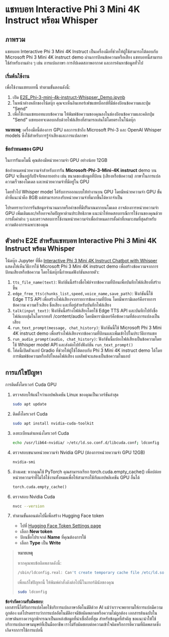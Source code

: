 # แชทบอท Interactive Phi 3 Mini 4K Instruct พร้อม Whisper

## ภาพรวม

แชทบอท Interactive Phi 3 Mini 4K Instruct เป็นเครื่องมือที่ช่วยให้ผู้ใช้สามารถโต้ตอบกับ Microsoft Phi 3 Mini 4K instruct demo ผ่านการป้อนข้อความหรือเสียง แชทบอทนี้สามารถใช้สำหรับงานต่าง ๆ เช่น การแปลภาษา การอัปเดตสภาพอากาศ และการค้นหาข้อมูลทั่วไป

### เริ่มต้นใช้งาน

เพื่อใช้งานแชทบอทนี้ ทำตามขั้นตอนดังนี้:

1. เปิด [E2E_Phi-3-mini-4k-instruct-Whispser_Demo.ipynb](https://github.com/microsoft/Phi-3CookBook/blob/main/code/06.E2E/E2E_Phi-3-mini-4k-instruct-Whispser_Demo.ipynb)
2. ในหน้าต่างหลักของโน้ตบุ๊ก คุณจะเห็นอินเทอร์เฟซแชทบ็อกซ์ที่มีช่องป้อนข้อความและปุ่ม "Send"
3. เพื่อใช้งานแชทบอทแบบข้อความ ให้พิมพ์ข้อความของคุณลงในช่องป้อนข้อความและคลิกปุ่ม "Send" แชทบอทจะตอบกลับด้วยไฟล์เสียงที่สามารถเล่นได้โดยตรงในโน้ตบุ๊ก

**หมายเหตุ**: เครื่องมือนี้ต้องการ GPU และการเข้าถึง Microsoft Phi-3 และ OpenAI Whisper models ซึ่งใช้สำหรับการรู้จำเสียงและการแปลภาษา

### ข้อกำหนดของ GPU

ในการรันเดโมนี้ คุณต้องมีหน่วยความจำ GPU อย่างน้อย 12GB

ข้อกำหนดหน่วยความจำสำหรับการรัน **Microsoft-Phi-3-Mini-4K instruct** demo บน GPU จะขึ้นอยู่กับปัจจัยหลายอย่าง เช่น ขนาดของข้อมูลที่ป้อน (เสียงหรือข้อความ) ภาษาในการแปล ความเร็วของโมเดล และหน่วยความจำที่มีอยู่ใน GPU

โดยทั่วไป Whisper model ได้รับการออกแบบให้ทำงานบน GPU โดยมีหน่วยความจำ GPU ขั้นต่ำที่แนะนำคือ 8GB แต่สามารถรองรับหน่วยความจำที่มากขึ้นได้หากจำเป็น

โปรดทราบว่าการรันข้อมูลจำนวนมากหรือคำขอที่มีปริมาณมากบนโมเดล อาจต้องการหน่วยความจำ GPU เพิ่มเติมและ/หรืออาจเกิดปัญหาด้านประสิทธิภาพ แนะนำให้ทดสอบกรณีการใช้งานของคุณด้วยการตั้งค่าต่าง ๆ และตรวจสอบการใช้งานหน่วยความจำเพื่อกำหนดการตั้งค่าที่เหมาะสมที่สุดสำหรับความต้องการเฉพาะของคุณ

## ตัวอย่าง E2E สำหรับแชทบอท Interactive Phi 3 Mini 4K Instruct พร้อม Whisper

โน้ตบุ๊ก Jupyter ที่ชื่อ [Interactive Phi 3 Mini 4K Instruct Chatbot with Whisper](https://github.com/microsoft/Phi-3CookBook/blob/main/code/06.E2E/E2E_Phi-3-mini-4k-instruct-Whispser_Demo.ipynb) แสดงให้เห็นวิธีการใช้ Microsoft Phi 3 Mini 4K instruct demo เพื่อสร้างข้อความจากการป้อนเสียงหรือข้อความ โดยโน้ตบุ๊กนี้กำหนดฟังก์ชันหลายตัว:

1. `tts_file_name(text)`: ฟังก์ชันนี้สร้างชื่อไฟล์จากข้อความที่ป้อนเพื่อบันทึกไฟล์เสียงที่สร้างขึ้น
2. `edge_free_tts(chunks_list,speed,voice_name,save_path)`: ฟังก์ชันนี้ใช้ Edge TTS API เพื่อสร้างไฟล์เสียงจากรายการข้อความที่ป้อน โดยมีพารามิเตอร์คือรายการข้อความ ความเร็วเสียง ชื่อเสียง และที่อยู่สำหรับบันทึกไฟล์เสียง
3. `talk(input_text)`: ฟังก์ชันนี้สร้างไฟล์เสียงโดยใช้ Edge TTS API และบันทึกไปยังชื่อไฟล์แบบสุ่มในไดเรกทอรี /content/audio โดยมีพารามิเตอร์คือข้อความที่ต้องการแปลงเป็นเสียง
4. `run_text_prompt(message, chat_history)`: ฟังก์ชันนี้ใช้ Microsoft Phi 3 Mini 4K instruct demo เพื่อสร้างไฟล์เสียงจากข้อความที่ป้อนและเพิ่มเข้าไปในประวัติการแชท
5. `run_audio_prompt(audio, chat_history)`: ฟังก์ชันนี้แปลงไฟล์เสียงเป็นข้อความโดยใช้ Whisper model API และส่งต่อไปยังฟังก์ชัน `run_text_prompt()`
6. โค้ดนี้เปิดตัวแอป Gradio ที่ช่วยให้ผู้ใช้โต้ตอบกับ Phi 3 Mini 4K instruct demo ได้โดยการพิมพ์ข้อความหรืออัปโหลดไฟล์เสียง ผลลัพธ์จะแสดงเป็นข้อความในแอป

## การแก้ไขปัญหา

การติดตั้งไดรเวอร์ Cuda GPU

1. ตรวจสอบให้แน่ใจว่าแอปพลิเคชัน Linux ของคุณเป็นเวอร์ชันล่าสุด

    ```bash
    sudo apt update
    ```

2. ติดตั้งไดรเวอร์ Cuda

    ```bash
    sudo apt install nvidia-cuda-toolkit
    ```

3. ลงทะเบียนตำแหน่งไดรเวอร์ Cuda

    ```bash
    echo /usr/lib64-nvidia/ >/etc/ld.so.conf.d/libcuda.conf; ldconfig
    ```

4. ตรวจสอบขนาดหน่วยความจำ Nvidia GPU (ต้องการหน่วยความจำ GPU 12GB)

    ```bash
    nvidia-smi
    ```

5. ล้างแคช: หากคุณใช้ PyTorch คุณสามารถเรียก torch.cuda.empty_cache() เพื่อปล่อยหน่วยความจำที่ไม่ได้ใช้งานทั้งหมดเพื่อให้สามารถใช้กับแอปพลิเคชัน GPU อื่นได้

    ```python
    torch.cuda.empty_cache() 
    ```

6. ตรวจสอบ Nvidia Cuda

    ```bash
    nvcc --version
    ```

7. ทำตามขั้นตอนต่อไปนี้เพื่อสร้าง Hugging Face token

    - ไปที่ [Hugging Face Token Settings page](https://huggingface.co/settings/tokens?WT.mc_id=aiml-137032-kinfeylo)
    - เลือก **New token**
    - ป้อนชื่อโปรเจกต์ **Name** ที่คุณต้องการใช้
    - เลือก **Type** เป็น **Write**

> **หมายเหตุ**
>
> หากคุณพบข้อผิดพลาดดังนี้:
>
> ```bash
> /sbin/ldconfig.real: Can't create temporary cache file /etc/ld.so.cache~: Permission denied 
> ```
>
> เพื่อแก้ไขปัญหานี้ ให้พิมพ์คำสั่งดังต่อไปนี้ในเทอร์มินัลของคุณ
>
> ```bash
> sudo ldconfig
> ```

**ข้อจำกัดความรับผิดชอบ**:  
เอกสารนี้ได้รับการแปลโดยใช้บริการแปลภาษาอัตโนมัติด้วย AI แม้ว่าเราจะพยายามให้การแปลมีความถูกต้อง แต่โปรดทราบว่าการแปลอัตโนมัติอาจมีข้อผิดพลาดหรือความไม่ถูกต้อง เอกสารต้นฉบับในภาษาต้นทางควรถูกพิจารณาเป็นแหล่งข้อมูลที่น่าเชื่อถือที่สุด สำหรับข้อมูลที่สำคัญ ขอแนะนำให้ใช้บริการแปลภาษามนุษย์ที่เป็นมืออาชีพ เราไม่รับผิดชอบต่อความเข้าใจผิดหรือการตีความที่ผิดพลาดซึ่งเกิดจากการใช้การแปลนี้